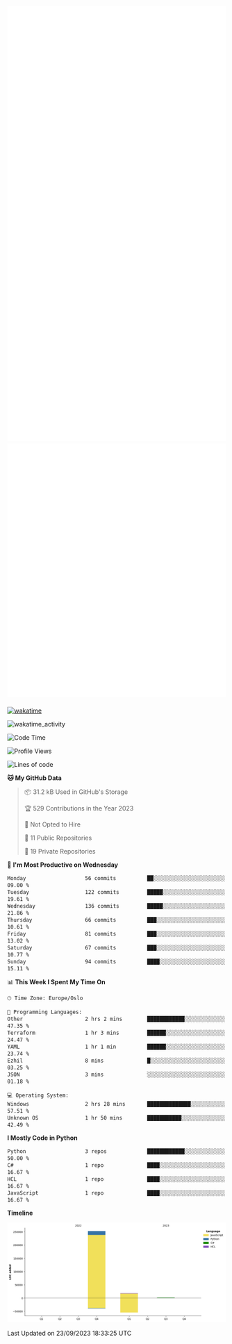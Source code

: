 ![Metrics](/metrics.svg)![Additional metrics](metrics.additional.svg)
----------------------------------------------------------------------------------------------------------------------------------------------------

[![wakatime](https://wakatime.com/badge/user/139c3dc8-b99d-475a-b6b4-e7663d03add8.svg)](https://wakatime.com/@139c3dc8-b99d-475a-b6b4-e7663d03add8)

![wakatime_activity](https://wakatime.com/share/@merca/d0fb6363-0f77-40ae-9525-9b9347ed2e36.svg)

<!--START_SECTION:waka-->
![Code Time](http://img.shields.io/badge/Code%20Time-6%2C761%20hrs%2019%20mins-blue)

![Profile Views](http://img.shields.io/badge/Profile%20Views-0-blue)

![Lines of code](https://img.shields.io/badge/From%20Hello%20World%20I%27ve%20Written-271.7%20thousand%20lines%20of%20code-blue)

**🐱 My GitHub Data** 

> 📦 31.2 kB Used in GitHub's Storage 
 > 
> 🏆 529 Contributions in the Year 2023
 > 
> 🚫 Not Opted to Hire
 > 
> 📜 11 Public Repositories 
 > 
> 🔑 19 Private Repositories 
 > 
📅 **I'm Most Productive on Wednesday** 

```text
Monday                   56 commits          ██░░░░░░░░░░░░░░░░░░░░░░░   09.00 % 
Tuesday                  122 commits         █████░░░░░░░░░░░░░░░░░░░░   19.61 % 
Wednesday                136 commits         █████░░░░░░░░░░░░░░░░░░░░   21.86 % 
Thursday                 66 commits          ███░░░░░░░░░░░░░░░░░░░░░░   10.61 % 
Friday                   81 commits          ███░░░░░░░░░░░░░░░░░░░░░░   13.02 % 
Saturday                 67 commits          ███░░░░░░░░░░░░░░░░░░░░░░   10.77 % 
Sunday                   94 commits          ████░░░░░░░░░░░░░░░░░░░░░   15.11 % 
```


📊 **This Week I Spent My Time On** 

```text
🕑︎ Time Zone: Europe/Oslo

💬 Programming Languages: 
Other                    2 hrs 2 mins        ████████████░░░░░░░░░░░░░   47.35 % 
Terraform                1 hr 3 mins         ██████░░░░░░░░░░░░░░░░░░░   24.47 % 
YAML                     1 hr 1 min          ██████░░░░░░░░░░░░░░░░░░░   23.74 % 
Ezhil                    8 mins              █░░░░░░░░░░░░░░░░░░░░░░░░   03.25 % 
JSON                     3 mins              ░░░░░░░░░░░░░░░░░░░░░░░░░   01.18 % 

💻 Operating System: 
Windows                  2 hrs 28 mins       ██████████████░░░░░░░░░░░   57.51 % 
Unknown OS               1 hr 50 mins        ███████████░░░░░░░░░░░░░░   42.49 % 
```

**I Mostly Code in Python** 

```text
Python                   3 repos             ████████████░░░░░░░░░░░░░   50.00 % 
C#                       1 repo              ████░░░░░░░░░░░░░░░░░░░░░   16.67 % 
HCL                      1 repo              ████░░░░░░░░░░░░░░░░░░░░░   16.67 % 
JavaScript               1 repo              ████░░░░░░░░░░░░░░░░░░░░░   16.67 % 
```



**Timeline**

![Lines of Code chart](https://raw.githubusercontent.com/merca/merca/current/assets/bar_graph.png)


 Last Updated on 23/09/2023 18:33:25 UTC
<!--END_SECTION:waka-->
